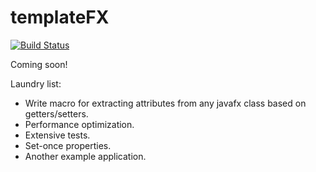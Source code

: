 templateFX
==========

[![Build Status](https://travis-ci.org/tferi/templateFX.svg?branch=master)](https://travis-ci.org/tferi/templateFX)

Coming soon!

Laundry list:
  * Write macro for extracting attributes from any javafx class based on getters/setters.
  * Performance optimization.
  * Extensive tests.
  * Set-once properties.
  * Another example application.